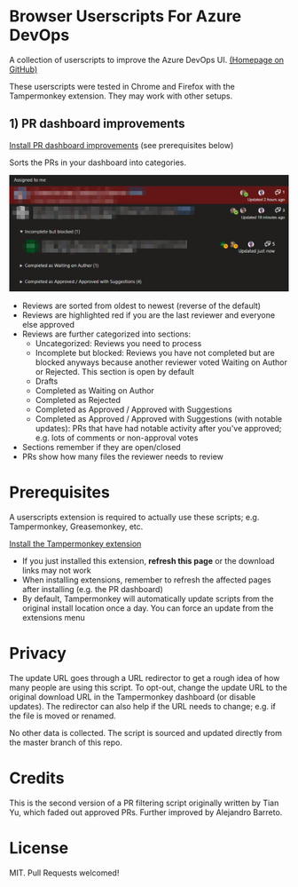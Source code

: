# Browser Userscripts For Azure DevOps

A collection of userscripts to improve the Azure DevOps UI. [(Homepage on GitHub)](https://github.com/alejandro5042/azdo-userscripts)

These userscripts were tested in Chrome and Firefox with the Tampermonkey extension. They may work with other setups.

## 1) PR dashboard improvements

[Install PR dashboard improvements](https://github.com/alejandro5042/azdo-userscripts/raw/master/src/azdo-pr-dashboard.user.js) (see prerequisites below)

Sorts the PRs in your dashboard into categories. 

![(Picture of an example dashboard)](static/azdo-pr-dashboard-example.png)

- Reviews are sorted from oldest to newest (reverse of the default)
- Reviews are highlighted red if you are the last reviewer and everyone else approved
- Reviews are further categorized into sections:
  - Uncategorized: Reviews you need to process
  - Incomplete but blocked: Reviews you have not completed but are blocked anyways because another reviewer voted Waiting on Author or Rejected. This section is open by default
  - Drafts
  - Completed as Waiting on Author
  - Completed as Rejected
  - Completed as Approved / Approved with Suggestions
  - Completed as Approved / Approved with Suggestions (with notable updates): PRs that have had notable activity after you've approved; e.g. lots of comments or non-approval votes
- Sections remember if they are open/closed
- PRs show how many files the reviewer needs to review

# Prerequisites
A userscripts extension is required to actually use these scripts; e.g. Tampermonkey, Greasemonkey, etc.

[Install the Tampermonkey extension](https://tampermonkey.net/)

- If you just installed this extension, **refresh this page** or the download links may not work
- When installing extensions, remember to refresh the affected pages after installing (e.g. the PR dashboard)
- By default, Tampermonkey will automatically update scripts from the original install location once a day. You can force an update from the extensions menu

# Privacy
The update URL goes through a URL redirector to get a rough idea of how many people are using this script. To opt-out, change the update URL to the original download URL in the Tampermonkey dashboard (or disable updates). The redirector can also help if the URL needs to change; e.g. if the file is moved or renamed.

No other data is collected. The script is sourced and updated directly from the master branch of this repo.

# Credits
This is the second version of a PR filtering script originally written by Tian Yu, which faded out approved PRs. Further improved by Alejandro Barreto.

# License
MIT. Pull Requests welcomed!
